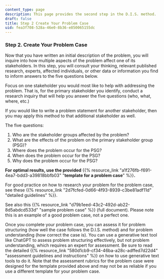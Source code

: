 ```yaml
---
content_type: page
description: This page provides the second step in the D.I.S. method.
draft: false
title: Step 2 Create Your Problem Case
uid: fea3f708-528a-46e0-8b36-e850065155dc
---
```

### **Step 2. Create Your Problem Case**

Now that you have written an initial description of the problem, you will inquire into how multiple aspects of the problem affect one of its stakeholders. In this step, you will consult your thinking, relevant published research, experts, affected individuals, or other data or information you find to inform answers to the five questions below.

Focus on one stakeholder you would most like to help with addressing the problem. That is, for the primary stakeholder you identify, conduct a research inquiry that will help you answer the five questions (who, what, where, etc.)

If you would like to write a problem statement for another stakeholder, then you may apply this method to that additional stakeholder as well.

The five questions:

1. Who are the stakeholder groups affected by the problem?
2. What are the effects of the problem on the primary stakeholder group (PSG)?
3. Where does the problem occur for the PSG?
4. When does the problem occur for the PSG?
5. Why does the problem occur for the PSG?

**For optimal results, use the provided** {{% resource_link "a1f276fb-f691-4ea7-bdd3-a39818bbfb03" "**template for a problem case**" %}}**.**

For good practice on how to research your problem for the problem case, see these {{% resource_link "2d7fcfed-0d66-4f93-8939-c3be81adf11d" "detailed guidelines" %}}.

See also this {{% resource_link "d79b1eed-43c2-492d-ab22-8d5abdcd533d" "sample problem case" %}} (full document). Please note this is an example of a good problem case, not a perfect one.

Once you complete your problem case, you can assess it for problem structuring (how well the case follows the D.I.S. method) and for problem understanding (how correct the case is). You can use a generative text tool like ChatGPT to assess problem structuring effectively, but not problem understanding, which requires an expert for assessment. Be sure to read the detailed {{% resource_link "580d1cb9-cf34-46ba-a28c-adffed7d22d4" "assessment guidelines and instructions" %}} on how to use generative text tools to do it. Note that the assessment rubrics for the problem case were designed for the template provided above and may not be as reliable if you use a different template for your problem case.